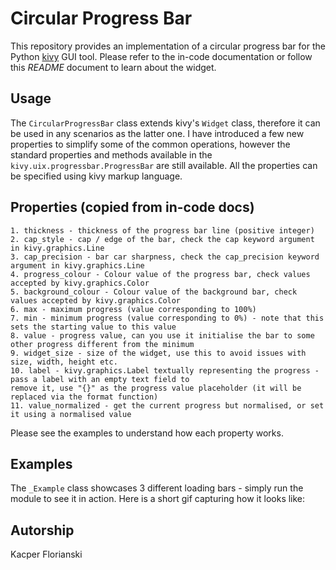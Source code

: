# Circular Progress Bar

This repository provides an implementation of a circular progress bar for the Python [kivy](https://kivy.org/#home)
GUI tool. Please refer to the in-code documentation or follow this *README* document to learn about the widget.

## Usage

The `CircularProgressBar` class extends kivy's `Widget` class, therefore it can be used in any scenarios as the
latter one. I have introduced a few new properties to simplify some of the common operations, however the standard
properties and methods available in the `kivy.uix.progressbar.ProgressBar` are still available. All the properties
can be specified using kivy markup language.

## Properties (copied from in-code docs)

    1. thickness - thickness of the progress bar line (positive integer)
    2. cap_style - cap / edge of the bar, check the cap keyword argument in kivy.graphics.Line
    3. cap_precision - bar car sharpness, check the cap_precision keyword argument in kivy.graphics.Line
    4. progress_colour - Colour value of the progress bar, check values accepted by kivy.graphics.Color
    5. background_colour - Colour value of the background bar, check values accepted by kivy.graphics.Color
    6. max - maximum progress (value corresponding to 100%)
    7. min - minimum progress (value corresponding to 0%) - note that this sets the starting value to this value
    8. value - progress value, can you use it initialise the bar to some other progress different from the minimum
    9. widget_size - size of the widget, use this to avoid issues with size, width, height etc.
    10. label - kivy.graphics.Label textually representing the progress - pass a label with an empty text field to
    remove it, use "{}" as the progress value placeholder (it will be replaced via the format function)
    11. value_normalized - get the current progress but normalised, or set it using a normalised value

Please see the examples to understand how each property works.

## Examples

The `_Example` class showcases 3 different loading bars - simply run the module to see it in action. Here is a short gif
capturing how it looks like:

## Autorship

Kacper Florianski